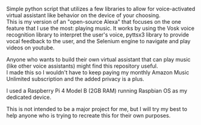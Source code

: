 Simple python script that utilizes a few libraries to allow for voice-activated virtual assistant like behavior on the device of your choosing.  
This is my version of an "open-source Alexa" that focuses on the one feature that I use the most: playing music.  It works by using the Vosk voice recognition library
to interpret the user's voice, pyttsx3 library to provide vocal feedback to the user, and the Selenium engine to navigate and play videos on youtube.

Anyone who wants to build their own virtual assistant that can play music (like other voice assistants) might find this repository useful.  
I made this so I wouldn't have to keep paying my monthly Amazon Music Unlimited subscription and the added privacy is a plus.

I used a Raspberry Pi 4 Model B (2GB RAM) running Raspbian OS as my dedicated device.

This is not intended to be a major project for me, but I will try my best to help anyone who is trying to recreate this for their own purposes.
